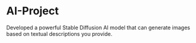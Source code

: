 # AI-Project
Developed a powerful Stable Diffusion AI model that can generate images based on textual descriptions you provide. 
